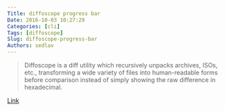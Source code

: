 ```yaml
---
Title: diffoscope progress bar
Date: 2016-10-03 10:27:29
Categories: [cli]
Tags: [diffoscope]
Slug: diffoscope-progress-bar
Authors: sedlav
---
```


> Diffoscope is a diff utility which recursively unpacks archives, ISOs, etc., transforming a wide variety of files into human-readable forms before comparison instead of simply showing the raw difference in hexadecimal.

[Link](https://chris-lamb.co.uk/posts/diffoscope-progress-bar)
